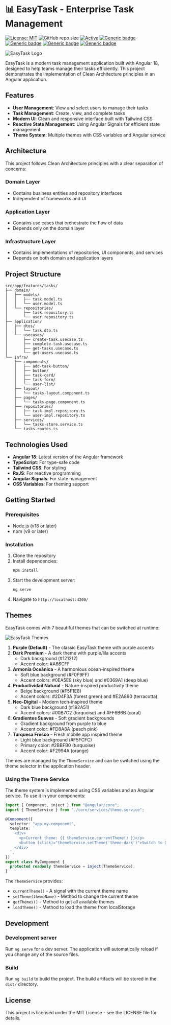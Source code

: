 # 📊 EasyTask - Enterprise Task Management

[![License: MIT](https://img.shields.io/badge/License-MIT-yellow.svg)](https://opensource.org/licenses/MIT "MIT License")
![GitHub repo size](https://img.shields.io/github/repo-size/flanuza/angular-v18-starter)
[![Active](http://img.shields.io/badge/Status-Active-green.svg)](https://github.com/flanuza/angular-v18-starter)
[![Generic badge](https://img.shields.io/badge/lang-typescript-blue.svg)](https://www.typescriptlang.org/)
[![Generic badge](https://img.shields.io/badge/framework-angular%2018-red.svg)](https://angular.io/)
[![Generic badge](https://img.shields.io/badge/themes-7%20themes-purple.svg)](https://github.com/flanuza/angular-v18-starter#themes)
[![Generic badge](https://img.shields.io/badge/last%20updated-07--2024-blue)](https://github.com/flanuza/angular-v18-starter)

![EasyTask Logo](src/assets/logo.svg)

EasyTask is a modern task management application built with Angular 18, designed to help teams manage their tasks efficiently. This project demonstrates the implementation of Clean Architecture principles in an Angular application.

## Features

- **User Management**: View and select users to manage their tasks
- **Task Management**: Create, view, and complete tasks
- **Modern UI**: Clean and responsive interface built with Tailwind CSS
- **Reactive State Management**: Using Angular Signals for efficient state management
- **Theme System**: Multiple themes with CSS variables and Angular service

## Architecture

This project follows Clean Architecture principles with a clear separation of concerns:

### Domain Layer

- Contains business entities and repository interfaces
- Independent of frameworks and UI

### Application Layer

- Contains use cases that orchestrate the flow of data
- Depends only on the domain layer

### Infrastructure Layer

- Contains implementations of repositories, UI components, and services
- Depends on both domain and application layers

## Project Structure

```
src/app/features/tasks/
├── domain/
│   ├── models/
│   │   ├── task.model.ts
│   │   └── user.model.ts
│   └── repositories/
│       ├── task.repository.ts
│       └── user.repository.ts
├── application/
│   ├── dtos/
│   │   └── task.dto.ts
│   └── usecases/
│       ├── create-task.usecase.ts
│       ├── complete-task.usecase.ts
│       ├── get-tasks.usecase.ts
│       └── get-users.usecase.ts
└── infra/
    ├── components/
    │   ├── add-task-button/
    │   ├── button/
    │   ├── task-card/
    │   ├── task-form/
    │   └── user-list/
    ├── layout/
    │   └── tasks-layout.component.ts
    ├── pages/
    │   └── tasks-page.component.ts
    ├── repositories/
    │   ├── task-impl.repository.ts
    │   └── user-impl.repository.ts
    ├── services/
    │   └── tasks-store.service.ts
    └── tasks.routes.ts
```

## Technologies Used

- **Angular 18**: Latest version of the Angular framework
- **TypeScript**: For type-safe code
- **Tailwind CSS**: For styling
- **RxJS**: For reactive programming
- **Angular Signals**: For state management
- **CSS Variables**: For theming support

## Getting Started

### Prerequisites

- Node.js (v18 or later)
- npm (v9 or later)

### Installation

1. Clone the repository
2. Install dependencies:
   ```bash
   npm install
   ```
3. Start the development server:
   ```bash
   ng serve
   ```
4. Navigate to `http://localhost:4200/`

## Themes

EasyTask comes with 7 beautiful themes that can be switched at runtime:

![EasyTask Themes](src/assets/theme-showcase.svg)

1. **Purple (Default)** - The classic EasyTask theme with purple accents
2. **Dark Premium** - A dark theme with purple/lila accents
   - Dark background (#121212)
   - Accent color: #A66CFF
3. **Armonía Oceánica** - A harmonious ocean-inspired theme
   - Soft blue background (#F0F9FF)
   - Accent colors: #0EA5E9 (sky blue) and #0369A1 (deep blue)
4. **Productividad Natural** - Nature-inspired productivity theme
   - Beige background (#F5F1E8)
   - Accent colors: #2D4F3A (forest green) and #E2A890 (terracotta)
5. **Neo-Digital** - Modern tech-inspired theme
   - Dark blue background (#192A51)
   - Accent colors: #00B7C2 (turquoise) and #FF6B6B (coral)
6. **Gradientes Suaves** - Soft gradient backgrounds
   - Gradient background from purple to blue
   - Accent color: #FD8A8A (peach pink)
7. **Turquesa Fresco** - Fresh mobile app inspired theme
   - Light blue background (#F5FCFC)
   - Primary color: #2BBFB0 (turquoise)
   - Accent color: #F2994A (orange)

Themes are managed by the `ThemeService` and can be switched using the theme selector in the application header.

### Using the Theme Service

The theme system is implemented using CSS variables and an Angular service. To use it in your components:

```typescript
import { Component, inject } from "@angular/core";
import { ThemeService } from "./core/services/theme.service";

@Component({
  selector: "app-my-component",
  template: `
    <div>
      <p>Current theme: {{ themeService.currentTheme() }}</p>
      <button (click)="themeService.setTheme('theme-dark')">Switch to Dark</button>
    </div>
  `,
})
export class MyComponent {
  protected readonly themeService = inject(ThemeService);
}
```

The `ThemeService` provides:

- `currentTheme()` - A signal with the current theme name
- `setTheme(themeName)` - Method to change the current theme
- `getThemes()` - Method to get all available themes
- `loadTheme()` - Method to load the theme from localStorage

## Development

### Development server

Run `ng serve` for a dev server. The application will automatically reload if you change any of the source files.

### Build

Run `ng build` to build the project. The build artifacts will be stored in the `dist/` directory.

## License

This project is licensed under the MIT License - see the LICENSE file for details.
